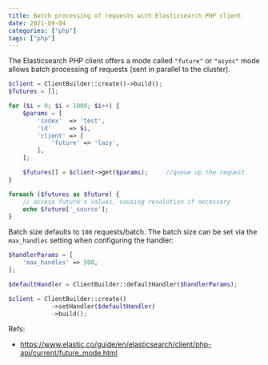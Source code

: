 ```yaml
---
title: Batch processing of requests with Elasticsearch PHP client
date: 2021-09-04
categories: ["php"]
tags: ["php"]
---
```


The Elasticsearch PHP client offers a mode called `"future"` or `"async"` mode allows batch processing of requests (sent in parallel to the cluster).

```php
$client = ClientBuilder::create()->build();
$futures = [];

for ($i = 0; $i < 1000; $i++) {
    $params = [
        'index'  => 'test',
        'id'     => $i,
        'client' => [
            'future' => 'lazy',
        ],
    ];

    $futures[] = $client->get($params);     //queue up the request
}

foreach ($futures as $future) {
    // access future's values, causing resolution if necessary
    echo $future['_source'];
}
```

Batch size defaults to `100` requests/batch. The batch size can be set via the `max_handles` setting when configuring the handler:

```php
$handlerParams = [
    'max_handles' => 500,
];

$defaultHandler = ClientBuilder::defaultHandler($handlerParams);

$client = ClientBuilder::create()
            ->setHandler($defaultHandler)
            ->build();
```

Refs:

- https://www.elastic.co/guide/en/elasticsearch/client/php-api/current/future_mode.html
